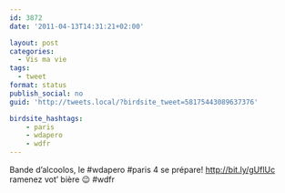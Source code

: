 ```yaml
---
id: 3872
date: '2011-04-13T14:31:21+02:00'

layout: post
categories:
  - Vis ma vie
tags:
  - tweet
format: status
publish_social: no
guid: 'http://tweets.local/?birdsite_tweet=58175443089637376'

birdsite_hashtags:
    - paris
    - wdapero
    - wdfr
---
```


Bande d’alcoolos, le #wdapero #paris 4 se prépare! http://bit.ly/gUflUc ramenez vot’ bière 😉 #wdfr